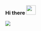 ### Hi there <img src="https://raw.githubusercontent.com/iampavangandhi/iampavangandhi/master/gifs/Hi.gif" width="30px">

![](https://komarev.com/ghpvc/?username=jayangshu84&color=brightgreen&style=plastic&label=PROFILE+VIEWS)

<!--
**jayangshu84/jayangshu84** is a ✨ _special_ ✨ repository because its `README.md` (this file) appears on your GitHub profile.

Here are some ideas to get you started:

- 🔭 I’m currently working on ...
- 🌱 I’m currently learning ...
- 👯 I’m looking to collaborate on ...
- 🤔 I’m looking for help with ...
- 💬 Ask me about ...
- 📫 How to reach me: ...
- 😄 Pronouns: HE/HIM
- ⚡ Fun fact: ...
-->
